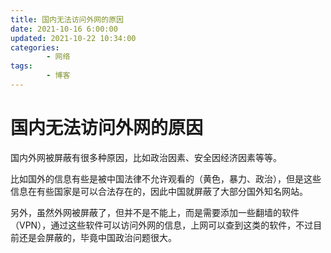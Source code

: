 ```yaml
---
title: 国内无法访问外网的原因
date: 2021-10-16 6:00:00
updated: 2021-10-22 10:34:00
categories:
        - 网络
tags:
        - 博客
---
```


# 国内无法访问外网的原因

国内外网被屏蔽有很多种原因，比如政治因素、安全因经济因素等等。

比如国外的信息有些是被中国法律不允许观看的（黄色，暴力、政治），但是这些信息在有些国家是可以合法存在的，因此中国就屏蔽了大部分国外知名网站。

另外，虽然外网被屏蔽了，但并不是不能上，而是需要添加一些翻墙的软件（VPN），通过这些软件可以访问外网的信息，上网可以查到这类的软件，不过目前还是会屏蔽的，毕竟中国政治问题很大。

